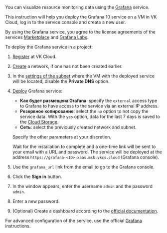 You can visualize resource monitoring data using the [Grafana](https://msk.cloud.vk.com/app/en/services/marketplace/v2/apps/service/e9ec618a-ca38-483b-916c-0c1fce9620be/latest/info/) service.

This instruction will help you deploy the Grafana 10 service on a VM in VK Cloud, log in to the service console and create a new user.

By using the Grafana service, you agree to the license agreements of the services [Marketplace](/ru/additionals/start/legal/marketplace "change-lang") and [Grafana Labs](https://grafana.com/legal/grafana-labs-license/).

To deploy the Grafana service in a project:

1. [Register](/en/additionals/start/account-registration) at VK Cloud.
1. [Create](/en/networks/vnet/operations/manage-net#creating_a_network) a network, if one has not been created earlier.
1. In the [settings of the subnet](/en/networks/vnet/operations/manage-net#editing_a_subnet) where the VM with the deployed service will be located, disable the **Private DNS** option.
1. [Deploy](../../instructions/pr-instance-add/) Grafana service:

   - **Как будет размещена Grafana**: specify the `external` access type to Grafana to have access to the service via an external IP address.
   - **Резервное копирование**: select the `no` option to not copy the service data. With the `yes` option, data for the last 7 days is saved to the [Cloud Storage](/en/base/s3).
   - **Сеть**: select the previously created network and subnet.

   Specify the other parameters at your discretion.

   Wait for the installation to complete and a one-time link will be sent to your email with a URL and password. The service will be deployed at the address `https://grafana-<ID>.xaas.msk.vkcs.cloud` (Grafana console).

1. Use the `grafana_url` link from the email to go to the Grafana console.
1. Click the **Sign in** button.
1. In the window appears, enter the username `admin` and the password `admin`.
1. Enter a new password.
1. (Optional) Create a dashboard according to the [official documentation](https://grafana.com/docs/grafana/v10.0/getting-started/build-first-dashboard/).

<info>

For advanced configuration of the service, use the official [Grafana](https://grafana.com/docs/grafana/v10.0/) instructions.

</info>
